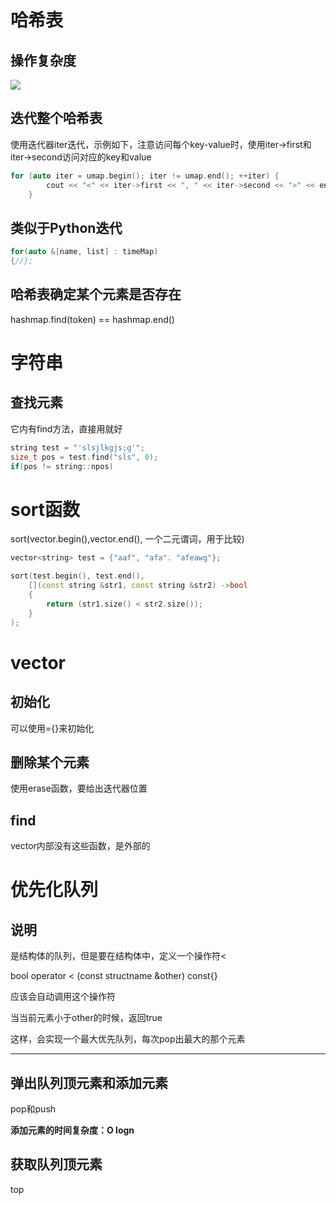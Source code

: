 # 哈希表

## 操作复杂度

![](pics/容器使用/img-2023-02-24-10-54-09.png)

## 迭代整个哈希表

使用迭代器iter迭代，示例如下，注意访问每个key-value时，使用iter->first和iter->second访问对应的key和value

```c++
for (auto iter = umap.begin(); iter != umap.end(); ++iter) {
        cout << "<" << iter->first << ", " << iter->second << ">" << endl;
    }
```

## 类似于Python迭代

```c++
for(auto &[name, list] : timeMap)
{//};
```

## 哈希表确定某个元素是否存在

hashmap.find(token) == hashmap.end()

# 字符串

## 查找元素

它内有find方法，直接用就好

```c++
string test = "'slsjlkgjs;g'";
size_t pos = test.find("sls", 0);
if(pos != string::npos)
```

# sort函数

sort(vector.begin(),vector.end(), 一个二元谓词，用于比较)

```c++
vector<string> test = {"aaf", "afa". "afeawg"};

sort(test.begin(), test.end(), 
    [](const string &str1, const string &str2) ->bool
    {
        return (str1.size() < str2.size());
    }
);
```

# vector

## 初始化

可以使用={}来初始化

## 删除某个元素

使用erase函数，要给出迭代器位置

## find

vector内部没有这些函数，是外部的

# 优先化队列

## 说明

是结构体的队列，但是要在结构体中，定义一个操作符<

bool operator < (const structname &other) const{}

应该会自动调用这个操作符

当当前元素小于other的时候，返回true

这样，会实现一个最大优先队列，每次pop出最大的那个元素

****

## 弹出队列顶元素和添加元素

pop和push

**添加元素的时间复杂度：O logn**

## 获取队列顶元素

top

